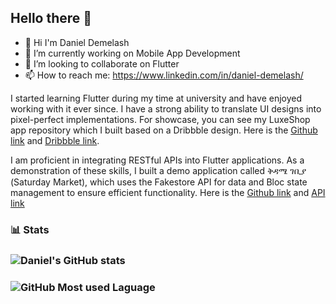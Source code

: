 ## Hello there 👋

- 👋 Hi I'm Daniel Demelash
- 🔭 I’m currently working on Mobile App Development
- 👯 I’m looking to collaborate on Flutter
- 📫 How to reach me: https://www.linkedin.com/in/daniel-demelash/

I started learning Flutter during my time at university and have enjoyed working with it ever since. I have a strong ability to translate UI designs into pixel-perfect implementations. For showcase, you can see my LuxeShop app repository which I built based on a Dribbble design. Here is the [Github link](https://github.com/DANIEL-DEMELASH/luxeshop_ui) and [Dribbble link](https://dribbble.com/shots/24409190-Luxeshop-Ecommerce-Mobile-App).

I am proficient in integrating RESTful APIs into Flutter applications. As a demonstration of these skills, I built a demo application called ቅዳሜ ገቢያ (Saturday Market), which uses the Fakestore API for data and Bloc state management to ensure efficient functionality. Here is the [Github link](https://github.com/DANIEL-DEMELASH/kidame_gebiya) and [API link](https://fakestoreapi.com/)
<!--
**DANIEL-DEMELASH/daniel-demelash** is a ✨ _special_ ✨ repository because its `README.md` (this file) appears on your GitHub profile.

Here are some ideas to get you started: -->


<!-- 
- 🌱 I’m currently learning ... 
- 🤔 I’m looking for help with ...
- 💬 Ask me about ... 
- 😄 Pronouns: ...
- ⚡ Fun fact: ... 
-->



### 📊 Stats

### ![Daniel's GitHub stats](https://github-readme-stats.vercel.app/api?username=daniel-demelash&show_icons=true&theme=gruvbox)
### ![GitHub Most used Laguage](https://github-readme-stats.vercel.app/api/top-langs?username=daniel-demelash&show_icons=true&theme=gruvbox)
<!--
### ![GitHub Streak](https://streak-stats.demolab.com?user=daniel-demelash&theme=gruvbox&border_radius=4.5)

#-->
